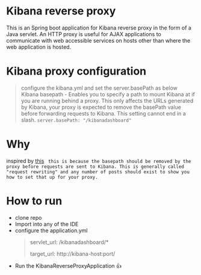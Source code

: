 # Kibana reverse proxy 
This is an Spring boot application for Kibana reverse proxy in the form of a Java servlet.  An HTTP proxy is useful for AJAX applications to communicate with web accessible services on hosts other than where the web application is hosted.
# Kibana proxy configuration
> configure the kibana.yml and set the server.basePath as below
Kibana basepath - Enables you to specify a path to mount Kibana at if you are running behind a proxy. This only affects the URLs generated by Kibana, your proxy is expected to remove the basePath value before forwarding requests to Kibana. This setting cannot end in a slash. `server.basePath: "/kibanadashboard"` 

# Why
inspired by [this](https://github.com/elastic/kibana/issues/6665#issuecomment-202574432) ` this is because the basepath should be removed by the proxy before requests are sent to Kibana. This is generally called "request rewriting" and any number of posts should exist to show you how to set that up for your proxy.`

# How to run
* clone repo
* Import into any of the IDE 
* configure the application.yml
  >  servlet_url: /kibanadashboard/*
  >
  >    target_url: http://kibana-host:port/
* Run the KibanaReverseProxyApplication :+1: